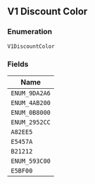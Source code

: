## V1 Discount Color

### Enumeration

`V1DiscountColor`

### Fields

| Name |
|  --- |
| `ENUM_9DA2A6` |
| `ENUM_4AB200` |
| `ENUM_0B8000` |
| `ENUM_2952CC` |
| `A82EE5` |
| `E5457A` |
| `B21212` |
| `ENUM_593C00` |
| `E5BF00` |

